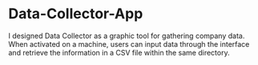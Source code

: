 # Data-Collector-App
I designed Data Collector as a graphic tool for gathering company data. When activated on a machine, users can input data through the interface and retrieve the information in a CSV file within the same directory.

